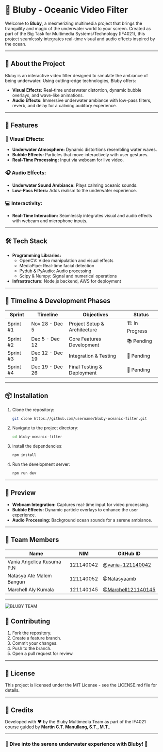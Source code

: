 # 🌊 **Bluby - Oceanic Video Filter**

Welcome to **Bluby**, a mesmerizing multimedia project that brings the tranquility and magic of the underwater world to your screen. Created as part of the Big Task for Multimedia Systems/Technology (IF4021), this project seamlessly integrates real-time visual and audio effects inspired by the ocean.

---

## 📖 **About the Project**
Bluby is an interactive video filter designed to simulate the ambiance of being underwater. Using cutting-edge technologies, Bluby offers:
- **Visual Effects:** Real-time underwater distortion, dynamic bubble overlays, and wave-like animations.
- **Audio Effects:** Immersive underwater ambiance with low-pass filters, reverb, and delay for a calming auditory experience.

---

## 🚀 **Features**

### 🎥 **Visual Effects:**
- **Underwater Atmosphere:** Dynamic distortions resembling water waves.
- **Bubble Effects:** Particles that move interactively with user gestures.
- **Real-Time Processing:** Input via webcam for live video.

### 🎧 **Audio Effects:**
- **Underwater Sound Ambiance:** Plays calming oceanic sounds.
- **Low-Pass Filters:** Adds realism to the underwater experience.

### 💻 **Interactivity:**
- **Real-Time Interaction:** Seamlessly integrates visual and audio effects with webcam and microphone inputs.

---

## 🛠️ **Tech Stack**
- **Programming Libraries:**
  - OpenCV: Video manipulation and visual effects
  - MediaPipe: Real-time facial detection
  - Pydub & PyAudio: Audio processing
  - Scipy & Numpy: Signal and numerical operations
- **Infrastructure:** Node.js backend, AWS for deployment

---

## 📅 **Timeline & Development Phases**

| **Sprint** | **Timeline**      | **Objectives**              | **Status** |
|------------|-------------------|-----------------------------|------------|
| Sprint #1  | Nov 28 - Dec 5    | Project Setup & Architecture | 🏗️ In Progress |
| Sprint #2  | Dec 5 - Dec 12    | Core Features Development    | 📚 Pending    |
| Sprint #3  | Dec 12 - Dec 19   | Integration & Testing         | 🔄 Pending    |
| Sprint #4  | Dec 19 - Dec 26   | Final Testing & Deployment    | 🎯 Pending    |

---

## 📦 **Installation**

1. Clone the repository:
   ```bash
   git clone https://github.com/username/bluby-oceanic-filter.git
   ```
2. Navigate to the project directory:
   ```bash
   cd bluby-oceanic-filter
   ```
3. Install the dependencies:
   ```bash
   npm install
   ```
4. Run the development server:
   ```bash
   npm run dev
   ```

---

## 🎨 **Preview**
- **Webcam Integration:** Captures real-time input for video processing.
- **Bubble Effects:** Dynamic particle overlays to enhance the user experience.
- **Audio Processing:** Background ocean sounds for a serene ambiance.

---

## 👥 **Team Members**

| **Name**                      | **NIM**      | **GitHub ID**               |
|-------------------------------|--------------|-----------------------------|
| Vania Angelica Kusuma P.N     | 121140042    | [@vania-121140042](https://github.com/vania-121140042) |
| Natasya Ate Malem Bangun      | 121140052    | [@Natasyaamb](https://github.com/Natasyaamb) |
| Marchell Aly Kumala           | 121140145    | [@Marchell121140145](https://github.com/Marchell121140145) |
---

![BLUBY TEAM](https://github.com/user-attachments/assets/5d732ea2-5963-449c-b981-1758bc60a54a)


## 🤝 **Contributing**
1. Fork the repository.
2. Create a feature branch.
3. Commit your changes.
4. Push to the branch.
5. Open a pull request for review.

---

## 📄 **License**
This project is licensed under the MIT License - see the LICENSE.md file for details.

---

## 📢 **Credits**
Developed with ❤️ by the Bluby Multimedia Team as part of the IF4021 course guided by **Martin C.T. Manullang, S.T., M.T.**.

---

### 🌊 Dive into the serene underwater experience with Bluby! 🌊

